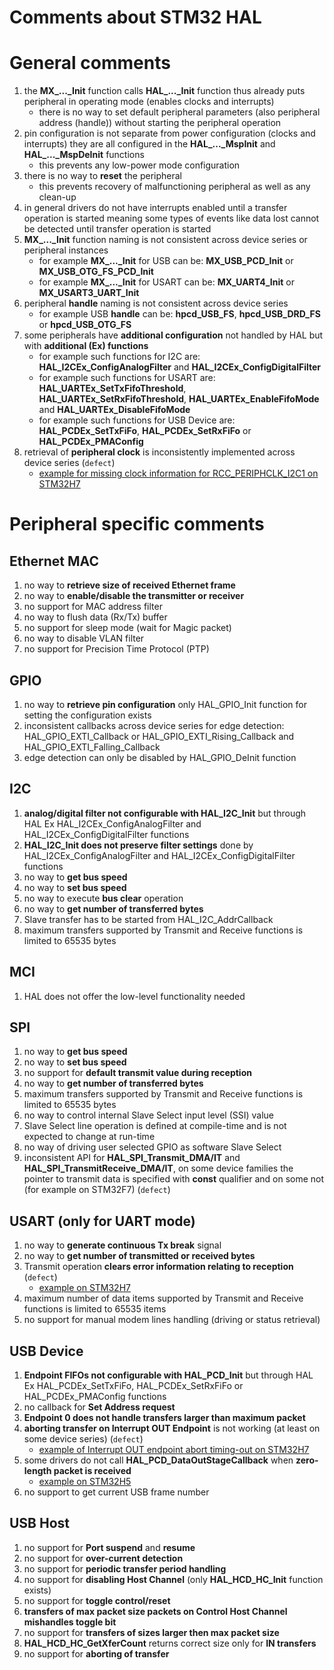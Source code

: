 # Comments about STM32 HAL

# General comments

1. the **MX_..._Init** function calls **HAL_..._Init** function thus already puts peripheral in operating mode
   (enables clocks and interrupts)
   - there is no way to set default peripheral parameters (also peripheral address (handle)) without starting the peripheral operation
2. pin configuration is not separate from power configuration (clocks and interrupts) they are all
   configured in the **HAL_..._MspInit** and **HAL_..._MspDeInit** functions
   - this prevents any low-power mode configuration
3. there is no way to **reset** the peripheral
   - this prevents recovery of malfunctioning peripheral as well as any clean-up
4. in general drivers do not have interrupts enabled until a transfer operation is started meaning some types of
   events like data lost cannot be detected until transfer operation is started
5. **MX_..._Init** function naming is not consistent across device series or peripheral instances
   - for example **MX_..._Init** for USB can be: **MX_USB_PCD_Init** or **MX_USB_OTG_FS_PCD_Init**
   - for example **MX_..._Init** for USART can be: **MX_UART4_Init** or **MX_USART3_UART_Init**
6. peripheral **handle** naming is not consistent across device series
   - for example USB **handle** can be: **hpcd_USB_FS**, **hpcd_USB_DRD_FS** or **hpcd_USB_OTG_FS**
7. some peripherals have **additional configuration** not handled by HAL but with **additional (Ex) functions**
   - for example such functions for I2C are: **HAL_I2CEx_ConfigAnalogFilter** and **HAL_I2CEx_ConfigDigitalFilter**
   - for example such functions for USART are: **HAL_UARTEx_SetTxFifoThreshold**, **HAL_UARTEx_SetRxFifoThreshold**,
     **HAL_UARTEx_EnableFifoMode** and  **HAL_UARTEx_DisableFifoMode**
   - for example such functions for USB Device are: **HAL_PCDEx_SetTxFiFo**, **HAL_PCDEx_SetRxFiFo** or **HAL_PCDEx_PMAConfig**
8. retrieval of **peripheral clock** is inconsistently implemented across device series (`defect`)
   - [example for missing clock information for RCC_PERIPHCLK_I2C1 on STM32H7](https://github.com/STMicroelectronics/stm32h7xx_hal_driver/blob/fec141ce999da655a48e1a15db83a72d564a1312/Src/stm32h7xx_hal_rcc_ex.c#L1881)

# Peripheral specific comments

## Ethernet MAC

1.  no way to **retrieve size of received Ethernet frame**
2.  no way to **enable/disable the transmitter or receiver**
3.  no support for MAC address filter
4.  no way to flush data (Rx/Tx) buffer
5.  no support for sleep mode (wait for Magic packet)
6.  no way to disable VLAN filter
7.  no support for Precision Time Protocol (PTP)

## GPIO

1.  no way to **retrieve pin configuration** only HAL_GPIO_Init function for setting the configuration exists
2.  inconsistent callbacks across device series for edge detection: HAL_GPIO_EXTI_Callback or HAL_GPIO_EXTI_Rising_Callback and HAL_GPIO_EXTI_Falling_Callback
3.  edge detection can only be disabled by HAL_GPIO_DeInit function

## I2C

1.  **analog/digital filter not configurable with HAL_I2C_Init** but through HAL Ex HAL_I2CEx_ConfigAnalogFilter and HAL_I2CEx_ConfigDigitalFilter functions
2.  **HAL_I2C_Init does not preserve filter settings** done by HAL_I2CEx_ConfigAnalogFilter and HAL_I2CEx_ConfigDigitalFilter functions
3.  no way to **get bus speed**
4.  no way to **set bus speed**
5.  no way to execute **bus clear** operation
6.  no way to **get number of transferred bytes**
7.  Slave transfer has to be started from HAL_I2C_AddrCallback
8.  maximum transfers supported by Transmit and Receive functions is limited to 65535 bytes

## MCI

1.  HAL does not offer the low-level functionality needed

## SPI

1.  no way to **get bus speed**
2.  no way to **set bus speed**
3.  no support for **default transmit value during reception**
4.  no way to **get number of transferred bytes**
5.  maximum transfers supported by Transmit and Receive functions is limited to 65535 bytes
6.  no way to control internal Slave Select input level (SSI) value
7.  Slave Select line operation is defined at compile-time and is not expected to change at run-time
8.  no way of driving user selected GPIO as software Slave Select
9.  inconsistent API for **HAL_SPI_Transmit_DMA/IT** and **HAL_SPI_TransmitReceive_DMA/IT**, on some device families
    the pointer to transmit data is specified with **const** qualifier and on some not (for example on STM32F7) (`defect`)

## USART (only for UART mode)

1.  no way to **generate continuous Tx break** signal
2.  no way to **get number of transmitted or received bytes**
3.  Transmit operation **clears error information relating to reception**  (`defect`)
    - [example on STM32H7](https://github.com/STMicroelectronics/stm32h7xx_hal_driver/blob/2266e33c0b1ed9ebc9485f6a4c9862023e0e5b82/Src/stm32h7xx_hal_uart.c#L1309)
4.  maximum number of data items supported by Transmit and Receive functions is limited to 65535 items
5.  no support for manual modem lines handling (driving or status retrieval)

## USB Device

1.  **Endpoint FIFOs not configurable with HAL_PCD_Init** but through HAL Ex HAL_PCDEx_SetTxFiFo, HAL_PCDEx_SetRxFiFo or HAL_PCDEx_PMAConfig functions
2.  no callback for **Set Address request**
3.  **Endpoint 0 does not handle transfers larger than maximum packet**
4.  **aborting transfer on Interrupt OUT Endpoint** is not working (at least on some device series) (`defect`)
    - [example of Interrupt OUT endpoint abort timing-out on STM32H7](https://github.com/STMicroelectronics/stm32h7xx_hal_driver/blob/2266e33c0b1ed9ebc9485f6a4c9862023e0e5b82/Src/stm32h7xx_ll_usb.c#L958)
5.  some drivers do not call **HAL_PCD_DataOutStageCallback** when **zero-length packet is received**
    - [example on STM32H5](https://github.com/STMicroelectronics/stm32h5xx_hal_driver/blob/afcafe6d4f21a18d898400705addd9c94fba8660/Src/stm32h5xx_hal_pcd.c#L1793)
6.  no support to get current USB frame number

## USB Host

1.  no support for **Port suspend** and **resume**
2.  no support for **over-current detection**
3.  no support for **periodic transfer period handling**
4.  no support for **disabling Host Channel** (only **HAL_HCD_HC_Init** function exists)
5.  no support for **toggle control/reset**
6.  **transfers of max packet size packets on Control Host Channel mishandles toggle bit**
7.  no support for **transfers of sizes larger then max packet size**
8.  **HAL_HCD_HC_GetXferCount** returns correct size only for **IN transfers**
9.  no support for **aborting of transfer**
